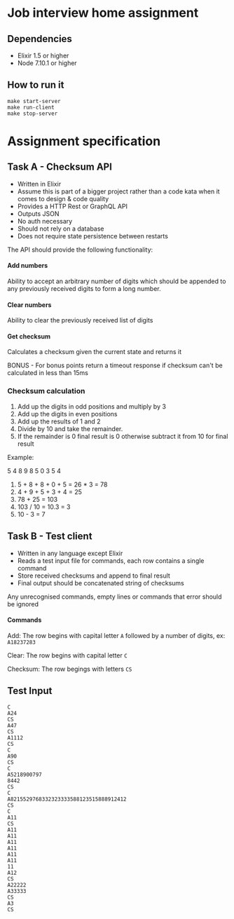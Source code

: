 # Job interview home assignment

## Dependencies

- Elixir 1.5 or higher
- Node 7.10.1 or higher

## How to run it

```
make start-server
make run-client
make stop-server
```

# Assignment specification

## Task A - Checksum API

- Written in Elixir
- Assume this is part of a bigger project rather than a code kata when it comes to design & code quality
- Provides a HTTP Rest or GraphQL API
- Outputs JSON
- No auth necessary
- Should not rely on a database
- Does not require state persistence between restarts

The API should provide the following functionality:

#### Add numbers

Ability to accept an arbitrary number of digits which should be appended to any previously received digits to form a long number.

#### Clear numbers

Ability to clear the previously received list of digits

#### Get checksum

Calculates a checksum given the current state and returns it

BONUS - For bonus points return a timeout response if checksum can't be calculated in less than 15ms

### Checksum calculation

1. Add up the digits in odd positions and multiply by 3
2. Add up the digits in even positions
3. Add up the results of 1 and 2
4. Divide by 10 and take the remainder.
5. If the remainder is 0 final result is 0 otherwise subtract it from 10 for final result

Example:

5 4 8 9 8 5 0 3 5 4

1. 5 + 8 + 8 + 0 + 5 = 26 \* 3 = 78
2. 4 + 9 + 5 + 3 + 4 = 25
3. 78 + 25 = 103
4. 103 / 10 = 10.3 = 3
5. 10 - 3 = 7

## Task B - Test client

- Written in any language except Elixir
- Reads a test input file for commands, each row contains a single command
- Store received checksums and append to final result
- Final output should be concatenated string of checksums

Any unrecognised commands, empty lines or commands that error should be ignored

#### Commands

Add: The row begins with capital letter `A` followed by a number of digits, ex: `A18237283`

Clear: The row begins with capital letter `C`

Checksum: The row begings with letters `CS`

## Test Input

```
C
A24
CS
A47
CS
A1112
CS
C
A90
CS
C
A5218900797
8442
CS
C
A8215529768332323333588123515888912412
CS
C
A11
CS
A11
A11
A11
A11
A11
A11
11
A12
CS
A22222
A33333
CS
A3
CS
```
